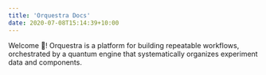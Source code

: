 ```yaml
---
title: 'Orquestra Docs'
date: 2020-07-08T15:14:39+10:00
---
```


Welcome 👋! Orquestra is a platform for building repeatable workflows, orchestrated by a quantum engine that systematically organizes experiment data and components.